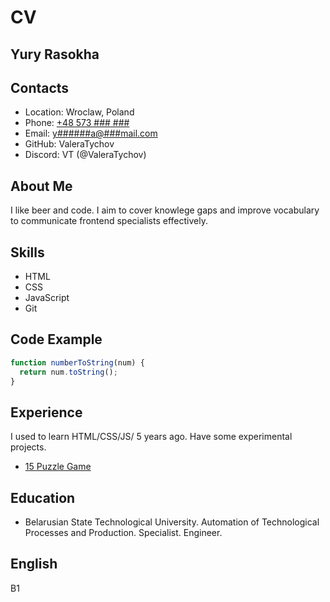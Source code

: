 # CV

## Yury Rasokha

## Contacts

- Location: Wroclaw, Poland
- Phone: [+48 573 ### ###](# "No phone fraud")
- Email: [y######a@###mail.com](# "No spam")
- GitHub: ValeraTychov
- Discord: VT (@ValeraTychov)

## About Me

I like beer and code. I aim to cover knowlege gaps and improve vocabulary to communicate frontend specialists effectively.

## Skills

- HTML
- CSS
- JavaScript
- Git

## Code Example

``` javascript
function numberToString(num) {
  return num.toString();
}
```

## Experience

I used to learn HTML/CSS/JS/ 5 years ago. Have some experimental projects.

- [15 Puzzle Game](https://github.com/ValeraTychov/15puzzle)

## Education

- Belarusian State Technological University. Automation of Technological Processes and Production. Specialist. Engineer.

## English

B1